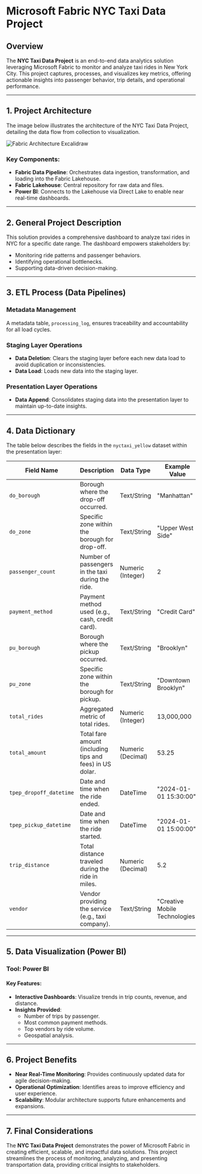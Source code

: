 # Microsoft Fabric NYC Taxi Data Project

## Overview

The **NYC Taxi Data Project** is an end-to-end data analytics solution leveraging Microsoft Fabric to monitor and analyze taxi rides in New York City. This project captures, processes, and visualizes key metrics, offering actionable insights into passenger behavior, trip details, and operational performance.

---

## 1. Project Architecture

The image below illustrates the architecture of the NYC Taxi Data Project, detailing the data flow from collection to visualization.

![Fabric Architecture Excalidraw](https://github.com/user-attachments/assets/43ade0d2-52cc-4fc3-a295-41e41d2d622a)

### Key Components:

- **Fabric Data Pipeline**: Orchestrates data ingestion, transformation, and loading into the Fabric Lakehouse.
- **Fabric Lakehouse**: Central repository for raw data and files.
- **Power BI**: Connects to the Lakehouse via Direct Lake to enable near real-time dashboards.

---

## 2. General Project Description

This solution provides a comprehensive dashboard to analyze taxi rides in NYC for a specific date range. The dashboard empowers stakeholders by:

- Monitoring ride patterns and passenger behaviors.
- Identifying operational bottlenecks.
- Supporting data-driven decision-making.

---

## 3. ETL Process (Data Pipelines)

### **Metadata Management**
A metadata table, `processing_log`, ensures traceability and accountability for all load cycles.

### **Staging Layer Operations**
- **Data Deletion**: Clears the staging layer before each new data load to avoid duplication or inconsistencies.
- **Data Load**: Loads new data into the staging layer.

### **Presentation Layer Operations**
- **Data Append**: Consolidates staging data into the presentation layer to maintain up-to-date insights.

---

## 4. Data Dictionary

The table below describes the fields in the `nyctaxi_yellow` dataset within the presentation layer:

| **Field Name**          | **Description**                                                     | **Data Type**         | **Example Value**                |
|-------------------------|---------------------------------------------------------------------|-----------------------|----------------------------------|
| `do_borough`            | Borough where the drop-off occurred.                                | Text/String           | "Manhattan"                      |
| `do_zone`               | Specific zone within the borough for drop-off.                      | Text/String           | "Upper West Side"                |
| `passenger_count`       | Number of passengers in the taxi during the ride.                   | Numeric (Integer)     | 2                                |
| `payment_method`        | Payment method used (e.g., cash, credit card).                      | Text/String           | "Credit Card"                    |
| `pu_borough`            | Borough where the pickup occurred.                                  | Text/String           | "Brooklyn"                       |
| `pu_zone`               | Specific zone within the borough for pickup.                        | Text/String           | "Downtown Brooklyn"              |
| `total_rides`           | Aggregated metric of total rides.                                   | Numeric (Integer)     | 13,000,000                       |
| `total_amount`          | Total fare amount (including tips and fees) in US dolar.            | Numeric (Decimal)     | 53.25                            |
| `tpep_dropoff_datetime` | Date and time when the ride ended.                                  | DateTime              | "2024-01-01 15:30:00"            |
| `tpep_pickup_datetime`  | Date and time when the ride started.                                | DateTime              | "2024-01-01 15:00:00"            |
| `trip_distance`         | Total distance traveled during the ride in miles.                   | Numeric (Decimal)     | 5.2                              |
| `vendor`                | Vendor providing the service (e.g., taxi company).                  | Text/String           | "Creative Mobile Technologies"   |

---

## 5. Data Visualization (Power BI)

### Tool: **Power BI**

#### **Key Features:**
- **Interactive Dashboards**: Visualize trends in trip counts, revenue, and distance.
- **Insights Provided**:
  - Number of trips by passenger.
  - Most common payment methods.
  - Top vendors by ride volume.
  - Geospatial analysis.


---

## 6. Project Benefits

- **Near Real-Time Monitoring**: Provides continuously updated data for agile decision-making.
- **Operational Optimization**: Identifies areas to improve efficiency and user experience.
- **Scalability**: Modular architecture supports future enhancements and expansions.

---

## 7. Final Considerations

The **NYC Taxi Data Project** demonstrates the power of Microsoft Fabric in creating efficient, scalable, and impactful data solutions. This project streamlines the process of monitoring, analyzing, and presenting transportation data, providing critical insights to stakeholders.
